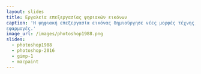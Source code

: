 ```yaml
---
layout: slides
title: Εργαλεία επεξεργασίας ψηφιακών εικόνων
caption: 'Η ψηφιακή επεξεργασία εικόνας δημιούργησε νέες μορφές τέχνης, ενώ στην πιο απλή μορφή της διευκολύνει την κατασκευή γραφικών διεπαφών με τις αντίστοιχες
εφαρμογές.'
image_url: /images/photoshop1988.png
slides:
  - photoshop1988
  - photoshop-2016
  - gimp-1
  - macpaint
---
```


